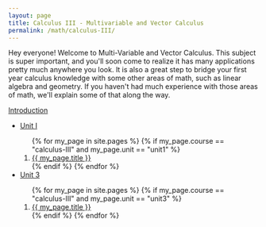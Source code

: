 ```yaml
---
layout: page
title: Calculus III - Multivariable and Vector Calculus
permalink: /math/calculus-III/
---
```


Hey everyone! Welcome to Multi-Variable and Vector Calculus. This subject is super important, and you'll soon come to realize it has many applications pretty much anywhere you look. It is also a great step to bridge your first year calculus knowledge with some other areas of math, such as linear algebra and geometry. If you haven't had much experience with those areas of math, we'll explain some of that along the way. 

<a class="page-link" href="/math/calculus-III/introduction">Introduction </a>

<ul>
<li>  <a class="page-link" href="/math/calculus-III/"> Unit I </a> </li>
<ol>
{% for my_page in site.pages %}
{% if  my_page.course == "calculus-III" and my_page.unit == "unit1" %}
<li> <a class="page-link" href="{{ my_page.url | prepend: site.baseurl }}">{{ my_page.title }}</a> </li>
{% endif %}
{% endfor %}
</ol>
<li>  <a class="page-link" href="/math/calculus-III/"> Unit 3 </a> </li>
<ol>
{% for my_page in site.pages %}
{% if  my_page.course == "calculus-III" and my_page.unit == "unit3" %}
<li> <a class="page-link" href="{{ my_page.url | prepend: site.baseurl }}">{{ my_page.title }}</a> </li>
{% endif %}
{% endfor %}
</ol>
</ul>

